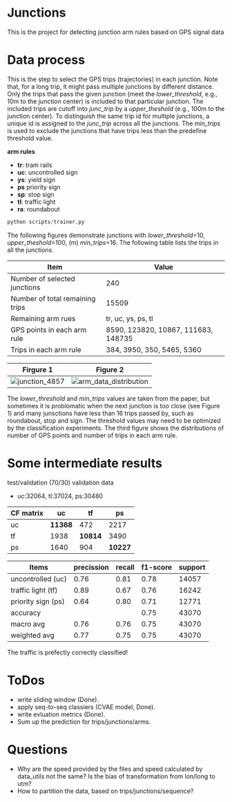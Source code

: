 # Junctions
This is the project for detecting junction arm rules based on GPS signal data 


# Data process
This is the step to select the GPS trips (trajectories) in each junction.
Note that, for a long trip, it might pass multiple junctions by different distance. Only the trips that pass the given junction (meet the *lower_threshold*, e.g., 10m to the junction center) is included to that particular junction. The included trips are cutoff into *junc_trip* by a *upper_theshold* (e.g., 100m to the junction center). 
To distinguish the same trip id for multiple junctions, a unique id is assigned to the *junc_trip* across all the junctions. The *min_trips* is used to exclude the junctions that have trips less than the predefine threshold value.

**arm rules**
- **tr**: tram rails
- **uc**: uncontrolled sign
- **ys**: yield sign
- **ps** priority sign
- **sp**: stop sign
- **tl**: traffic light
- **ra**: roundabout
 
``` python
python scripts/trainer.py
```

The following figures demonstrate junctions with *lower_threshold*=10, *upper_theshold*=100, (m) *min_trips*=16.
The following table lists the trips in all the junctions.

| Item  | Value |
| ------------- | ------------- |
| Number of selected junctions  | 240  |
| Number of total remaining trips  | 15509  |
| Remaining arm rues  | tr, uc, ys, ps, tl |
| GPS points in each arm rule | 8590, 123820, 10867, 111683, 148735 |
| Trips in each arm rule | 384, 3950, 350, 5465, 5360 |

Firgure 1            |  Figure 2
:-------------------------:|:-------------------------:
![junction_4857](https://github.com/haohao11/Junctions/blob/master/analysis/junctTrajs_4857_139.png) |  ![arm_data_distribution](https://github.com/haohao11/Junctions/blob/master/analysis/data_distribution.png)

The *lower_threshold* and *min_trips* values are taken from the paper, but sometimes it is problomatic when the next junction is too close (see Figure 1) and many junsctions have less than 16 trips passed by, such as roundabout, stop and sign. The threshold values may need to be optimized by the classification experiments. The third figure shows the distributions of number of GPS points and number of trips in each arm rule.

# Some intermediate results

test/validation (70/30)
validation data 
- uc:32064, tl:37024, ps:30480


| CF matrix  | uc | tf  | ps |
| ------------- | ------------- | ------------- | ------------- |
| uc | **11368** | 472 | 2217 |
| tf | 1938 | **10814** | 3490 |
| ps | 1640 | 904 | **10227** |

| Items  | precission | recall  | f1-score | support |
| ------------- | ------------- | ------------- | ------------- |------------- |
| uncontrolled (uc) | 0.76 | 0.81 | 0.78 | 14057 |
| traffic light (tf) | 0.89 | 0.67 | 0.76 | 16242 |
| priority sign (ps) | 0.64 | 0.80 | 0.71 | 12771 |
| accuracy |  |  | 0.75 | 43070 |
| macro avg | 0.76 | 0.76 | 0.75 | 43070 |
| weighted avg | 0.77 | 0.75 | 0.75 | 43070 |

The traffic is prefectly correctly classified!

# ToDos
- write sliding window (Done).
- apply seq-to-seq classiers (CVAE model, Done).
- write evluation metrics (Done).
- Sum up the prediction for trips/junctions/arms.

# Questions
- Why are the speed provided by the files and speed calculated by data_utils not the same? Is the bias of transformation from lon/long to utm?
- How to partition the data, based on trips/junctions/sequence?


